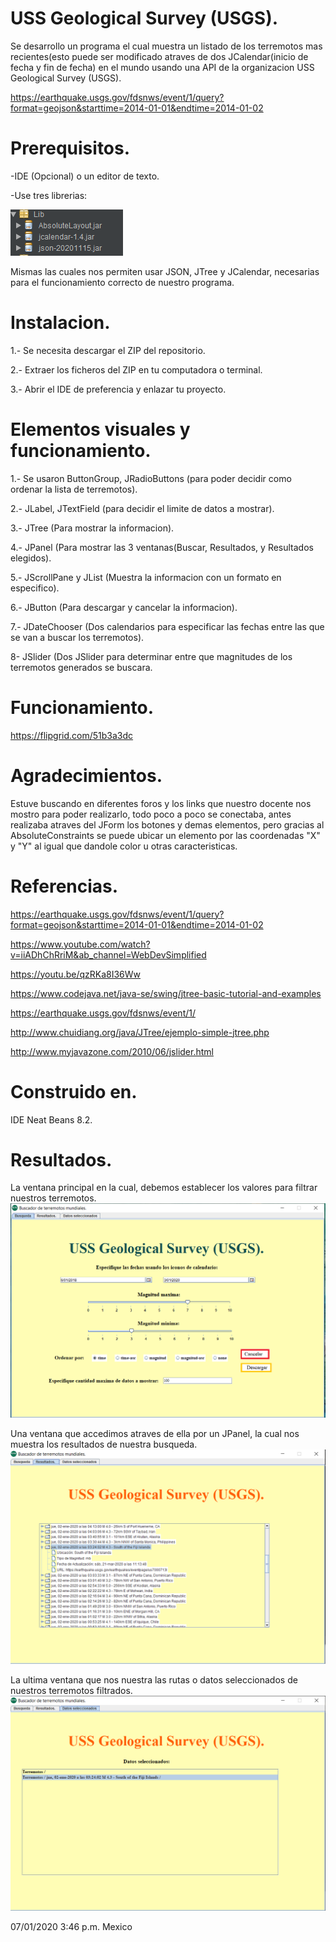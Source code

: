 # USS Geological Survey (USGS).

Se desarrollo un programa el cual muestra un listado de los terremotos mas recientes(esto puede ser modificado atraves de dos JCalendar(inicio de fecha y fin de fecha) en el mundo usando una API de la organizacion USS Geological Survey (USGS).

https://earthquake.usgs.gov/fdsnws/event/1/query?format=geojson&starttime=2014-01-01&endtime=2014-01-02

# Prerequisitos.

-IDE (Opcional) o un editor de texto.

-Use tres librerias:

![](figures/Librerias.png)

Mismas las cuales nos permiten usar JSON, JTree y JCalendar, necesarias para el funcionamiento correcto de nuestro programa.

# Instalacion.

1.- Se necesita descargar el ZIP del repositorio.

2.- Extraer los ficheros del ZIP en tu computadora o terminal.

3.- Abrir el IDE de preferencia y enlazar tu proyecto.

# Elementos visuales y funcionamiento.

1.- Se usaron ButtonGroup, JRadioButtons (para poder decidir como ordenar la lista de terremotos).

2.- JLabel, JTextField (para decidir el limite de datos a mostrar).

3.- JTree (Para mostrar la informacion).

4.- JPanel (Para mostrar las 3 ventanas(Buscar, Resultados, y Resultados elegidos).

5.- JScrollPane y JList (Muestra la informacion con un formato en especifico).

6.- JButton (Para descargar y cancelar la informacion).

7.- JDateChooser (Dos calendarios para especificar las fechas entre las que se van a buscar los terremotos).

8- JSlider (Dos JSlider para determinar entre que magnitudes de los terremotos generados se buscara.

# Funcionamiento.

https://flipgrid.com/51b3a3dc

# Agradecimientos.

Estuve buscando en diferentes foros y los links que nuestro docente nos mostro para poder realizarlo, todo poco a poco se conectaba, antes realizaba atraves del JForm los botones y demas elementos, pero gracias al AbsoluteConstraints se puede ubicar un elemento por las coordenadas "X" y "Y" al igual que dandole color u otras caracteristicas.

# Referencias. 

https://earthquake.usgs.gov/fdsnws/event/1/query?format=geojson&starttime=2014-01-01&endtime=2014-01-02

https://www.youtube.com/watch?v=iiADhChRriM&ab_channel=WebDevSimplified

https://youtu.be/qzRKa8I36Ww

https://www.codejava.net/java-se/swing/jtree-basic-tutorial-and-examples

https://earthquake.usgs.gov/fdsnws/event/1/

http://www.chuidiang.org/java/JTree/ejemplo-simple-jtree.php

http://www.myjavazone.com/2010/06/jslider.html

# Construido en.

IDE Neat Beans 8.2. 

# Resultados.
La ventana principal en la cual, debemos establecer los valores para filtrar nuestros terremotos.
![](figures/Busqueda.png)

Una ventana que accedimos atraves de ella por un JPanel, la cual nos muestra los resultados de nuestra busqueda.
![](figures/Resultados.png)

La ultima ventana que nos nuestra las rutas o datos seleccionados de nuestros terremotos filtrados.
![](figures/Datos.png)

07/01/2020 3:46 p.m.      Mexico





